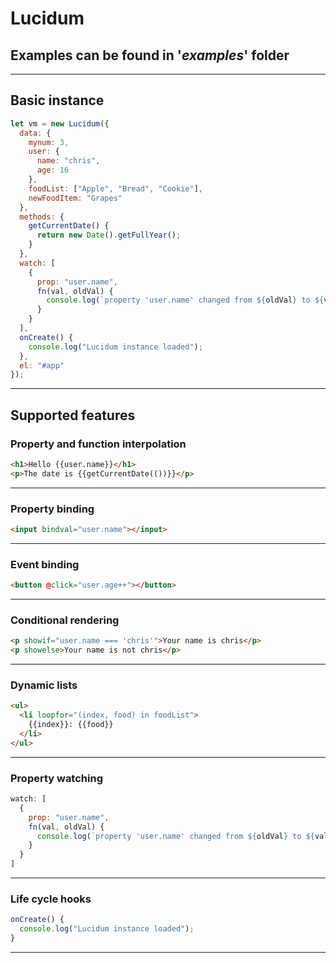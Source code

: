 # Lucidum

## Examples can be found in '*examples*' folder

---

## Basic instance

```javascript
let vm = new Lucidum({
  data: {
    mynum: 3,
    user: {
      name: "chris",
      age: 16
    },
    foodList: ["Apple", "Bread", "Cookie"],
    newFoodItem: "Grapes"
  },
  methods: {
    getCurrentDate() {
      return new Date().getFullYear();
    }
  },
  watch: [
    {
      prop: "user.name",
      fn(val, oldVal) {
        console.log(`property 'user.name' changed from ${oldVal} to ${val}`);
      }
    }
  ],
  onCreate() {
    console.log("Lucidum instance loaded");
  },
  el: "#app"
});
```

---

## Supported features

### Property and function interpolation

```html
<h1>Hello {{user.name}}</h1>
<p>The date is {{getCurrentDate(())}}</p>
```

---

### Property binding

```html
<input bindval="user.name"></input>
```

---

### Event binding

```html
<button @click="user.age++"></button>
```

---

### Conditional rendering

```html
<p showif="user.name === 'chris'">Your name is chris</p>
<p showelse>Your name is not chris</p>
```

---

### Dynamic lists

```html
<ul>
  <li loopfor="(index, food) in foodList">
    {{index}}: {{food}}
  </li>
</ul>
```

---

### Property watching

```javascript
watch: [
  {
    prop: "user.name",
    fn(val, oldVal) {
      console.log(`property 'user.name' changed from ${oldVal} to ${val}`);
    }
  }
]
```

---

### Life cycle hooks

```javascript
onCreate() {
  console.log("Lucidum instance loaded");
}
```

---
